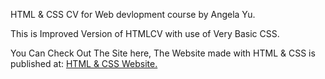 HTML & CSS CV for Web devlopment course by Angela Yu.

This is Improved Version of HTMLCV with use of Very Basic CSS.

You Can Check Out The Site here, The Website made with HTML & CSS is published at: <a href="https://prakash4844.github.io/Sample-CV-using-HTML-Basic-CSS/">HTML & CSS Website.</a>
